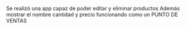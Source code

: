 Se realizó una app capaz de poder editar y eliminar productos
Además  mostrar el nombre cantidad y precio funcionando como un
PUNTO DE VENTAS
